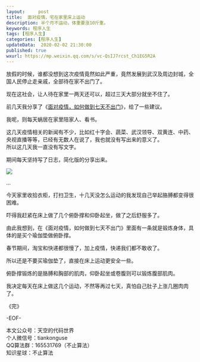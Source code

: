 ```yaml
---   
layout:     post  
title:  面对疫情，宅在家里床上运动  
description: 半个月不运动，体重要涨10斤重。  
keywords: 程序人生  
tags: [程序人生]    
categories: [程序人生]  
updateData:  2020-02-02 21:30:00  
published: true  
wxurl: https://mp.weixin.qq.com/s/vc-QsIJ7rcst_Ch1EG5R2A  
---  
```



放假的时候，谁都没想到这次疫情竟然如此严重，竟然发展到武汉及周边封城，全国人民停止走亲戚，全部待在家不出门了。  


现在这社会，让人待在家里一两天还可以，超过三天大部分就坐不住了。  


前几天我分享了《[面对疫情，如何做到七天不出门](https://mp.weixin.qq.com/s/h0DiSTdRyWwB1dgRAlXTFA)》，给了一些建议。  


我呢，则每天蜗居在家里陪家人、看书。  


这几天疫情相关的新闻有不少，比如红十字会、蔬菜、武汉领导、双黄连、中药、央视直播等等，已经有无数人在说了，我也就没有写出来的意义了。  
所以这几天我一直没有写文字。  


期间每天坚持写了日志，简化版的分享出来。  


![](http://res2020.tiankonguse.com/images/2020/02/02/001.jpg)  


...


今天家里收拾衣柜，打扫卫生，十几天没怎么运动的我发现自己举起胳膊都变得很困难。  


吓得我赶紧在床上做了几个俯卧撑和仰卧起坐，做了之后舒服多了。  


由此我想到，在《面对疫情，如何做到七天不出门》里面有一条就是锻炼身体，具体的是买个瑜伽垫做俯卧撑。  



春节期间，淘宝和快递都很慢了，加上疫情，快递我们都不敢收了。  


所以还是不要买瑜伽垫了，直接在床上运动更安全一些。  


俯卧撑锻炼的是胳膊和胸部的肌肉，仰卧起坐或卷腹则可以锻炼腹部肌肉。  


我决定每天在床上做这几个运动，不然等再过七天，真怕自己肚子上涨几圈肉肉了。  


《完》


-EOF-  



本文公众号：天空的代码世界  
个人微信号：tiankonguse  
QQ算法群：165531769（不止算法）  
知识星球：不止算法  

